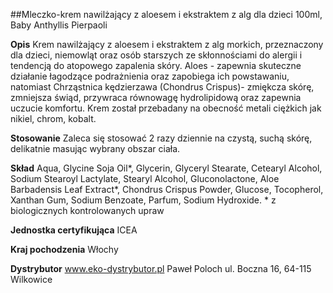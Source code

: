 ##Mleczko-krem nawilżający z aloesem i ekstraktem z alg dla dzieci 100ml, Baby Anthyllis Pierpaoli

**Opis** Krem nawilżający z aloesem i ekstraktem z alg morkich, przeznaczony dla dzieci, niemowląt oraz osób starszych ze skłonnościami do alergii i tendencją do atopowego zapalenia skóry. Aloes - zapewnia skuteczne działanie łagodzące podrażnienia oraz zapobiega ich powstawaniu, natomiast Chrząstnica kędzierzawa (Chondrus Crispus)- zmiękcza skórę, zmniejsza świąd, przywraca równowagę hydrolipidową oraz zapewnia uczucie komfortu. Krem został przebadany na obecność metali ciężkich jak nikiel, chrom, kobalt. 

**Stosowanie** Zaleca się stosować 2 razy dziennie na czystą, suchą skórę, delikatnie masując wybrany obszar ciała.

**Skład** Aqua, Glycine Soja Oil\*, Glycerin, Glyceryl Stearate, Cetearyl Alcohol, Sodium Stearoyl Lactylate, Stearyl Alcohol, Gluconolactone, Aloe Barbadensis Leaf Extract\*, Chondrus Crispus Powder, Glucose, Tocopherol, Xanthan Gum, Sodium Benzoate, Parfum, Sodium Hydroxide.
\* z biologicznych kontrolowanych upraw

**Jednostka certyfikująca** ICEA

**Kraj pochodzenia** Włochy

**Dystrybutor** www.eko-dystrybutor.pl Paweł Poloch
ul. Boczna 16, 64-115 Wilkowice
